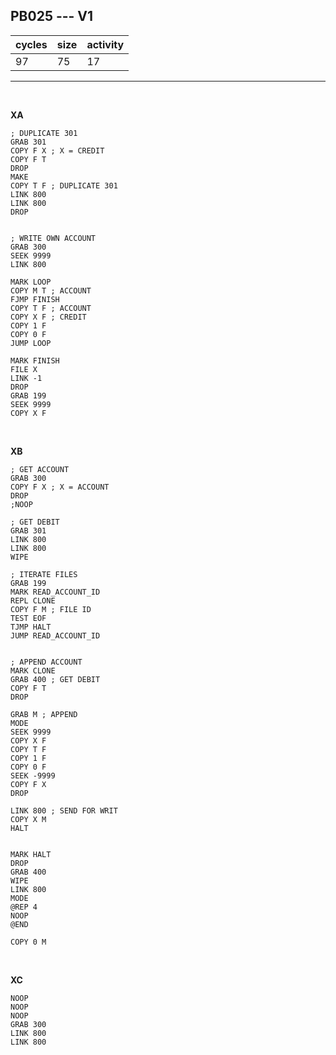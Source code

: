 ## PB025 --- V1

| cycles | size | activity |
| ------ | ---- | -------- |
| 97 | 75 | 17 |
<hr>
<br>

**XA**

```
; DUPLICATE 301
GRAB 301
COPY F X ; X = CREDIT
COPY F T
DROP
MAKE
COPY T F ; DUPLICATE 301
LINK 800
LINK 800
DROP


; WRITE OWN ACCOUNT
GRAB 300
SEEK 9999
LINK 800

MARK LOOP
COPY M T ; ACCOUNT
FJMP FINISH
COPY T F ; ACCOUNT
COPY X F ; CREDIT
COPY 1 F
COPY 0 F
JUMP LOOP

MARK FINISH
FILE X
LINK -1
DROP
GRAB 199
SEEK 9999
COPY X F
```

<br>

**XB**

```
; GET ACCOUNT
GRAB 300
COPY F X ; X = ACCOUNT
DROP
;NOOP

; GET DEBIT
GRAB 301
LINK 800
LINK 800
WIPE

; ITERATE FILES
GRAB 199
MARK READ_ACCOUNT_ID
REPL CLONE
COPY F M ; FILE ID
TEST EOF
TJMP HALT
JUMP READ_ACCOUNT_ID


; APPEND ACCOUNT
MARK CLONE
GRAB 400 ; GET DEBIT
COPY F T
DROP

GRAB M ; APPEND
MODE
SEEK 9999
COPY X F
COPY T F
COPY 1 F
COPY 0 F
SEEK -9999
COPY F X
DROP

LINK 800 ; SEND FOR WRIT
COPY X M
HALT


MARK HALT
DROP
GRAB 400
WIPE
LINK 800
MODE
@REP 4
NOOP
@END

COPY 0 M
```

<br>

**XC**

```
NOOP
NOOP
NOOP
GRAB 300
LINK 800
LINK 800
```
